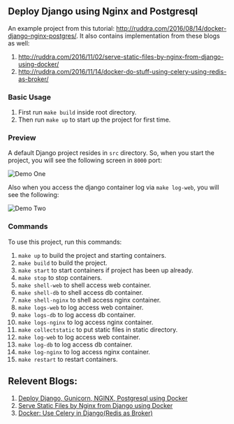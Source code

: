 ## Deploy Django using Nginx and Postgresql

An example project from this tutorial: http://ruddra.com/2016/08/14/docker-django-nginx-postgres/. It also contains implementation from these blogs as well:
1. http://ruddra.com/2016/11/02/serve-static-files-by-nginx-from-django-using-docker/
2. http://ruddra.com/2016/11/14/docker-do-stuff-using-celery-using-redis-as-broker/

### Basic Usage
1. First run `make build` inside root directory.
2. Then run `make up` to start up the project for first time.

### Preview
A default Django project resides in `src` directory. So, when you start the project, you will see the following screen in `8000` port:

![Demo One]()

Also when you access the django container log via `make log-web`, you will see the following:

![Demo Two]()

### Commands
To use this project, run this commands:

1. `make up` to build the project and starting containers.
2. `make build` to build the project.
3. `make start` to start containers if project has been up already.
4. `make stop` to stop containers.
5. `make shell-web` to shell access web container.
6. `make shell-db` to shell access db container.
7. `make shell-nginx` to shell access nginx container.
8. `make logs-web` to log access web container.
9. `make logs-db` to log access db container.
10. `make logs-nginx` to log access nginx container.
11. `make collectstatic` to put static files in static directory.
12. `make log-web` to log access web container.
13. `make log-db` to log access db container.
14. `make log-nginx` to log access nginx container.
14. `make restart` to restart containers.


## Relevent Blogs:
1. <a href="http://ruddra.com/2016/08/14/docker-django-nginx-postgres/">Deploy Django, Gunicorn, NGINX, Postgresql using Docker</a>
2. <a href="http://ruddra.com/2016/11/02/serve-static-files-by-nginx-from-django-using-docker/">Serve Static Files by Nginx from Django using Docker</a>
3. <a href="http://ruddra.com/2016/11/14/docker-do-stuff-using-celery-using-redis-as-broker/">Docker: Use Celery in Django(Redis as Broker)</a>
 
